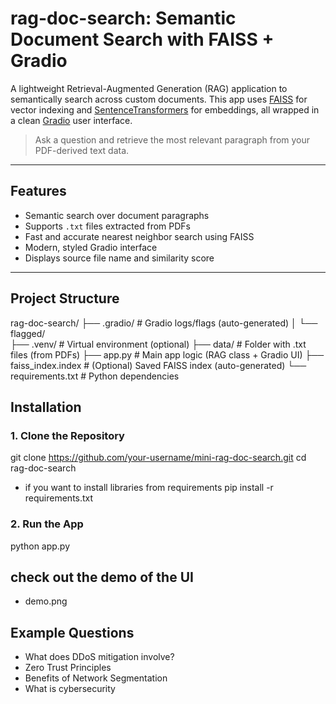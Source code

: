 # rag-doc-search: Semantic Document Search with FAISS + Gradio

A lightweight Retrieval-Augmented Generation (RAG) application to semantically search across custom documents. This app uses [FAISS](https://github.com/facebookresearch/faiss) for vector indexing and [SentenceTransformers](https://www.sbert.net/) for embeddings, all wrapped in a clean [Gradio](https://www.gradio.app/) user interface.

> Ask a question and retrieve the most relevant paragraph from your PDF-derived text data.

---

## Features

- Semantic search over document paragraphs
- Supports `.txt` files extracted from PDFs
- Fast and accurate nearest neighbor search using FAISS
- Modern, styled Gradio interface
- Displays source file name and similarity score

---

## Project Structure
rag-doc-search/
├── .gradio/              # Gradio logs/flags (auto-generated)
│   └── flagged/          
├── .venv/                # Virtual environment (optional)
├── data/                 # Folder with .txt files (from PDFs)
├── app.py                # Main app logic (RAG class + Gradio UI)
├── faiss_index.index     # (Optional) Saved FAISS index (auto-generated)
└── requirements.txt      # Python dependencies


## Installation

### 1. Clone the Repository

git clone https://github.com/your-username/mini-rag-doc-search.git
cd rag-doc-search

- if you want to install libraries from requirements
pip install -r requirements.txt

### 2. Run the App
python app.py

## check out the demo of the UI
- demo.png

## Example Questions 
- What does DDoS mitigation involve?
- Zero Trust Principles
- Benefits of Network Segmentation
- What is cybersecurity
